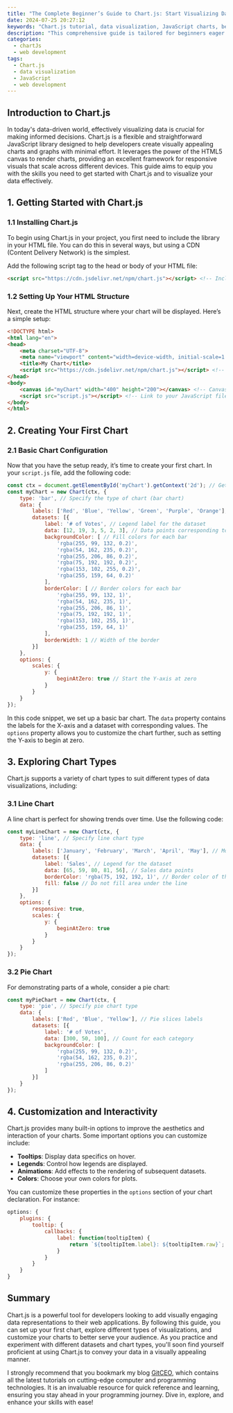 ```yaml
---
title: "The Complete Beginner’s Guide to Chart.js: Start Visualizing Data Today"
date: 2024-07-25 20:27:12
keywords: "Chart.js tutorial, data visualization, JavaScript charts, beginners guide to Chart.js, web development charts"
description: "This comprehensive guide is tailored for beginners eager to learn about Chart.js, a powerful JavaScript library that allows you to create beautiful and responsive charts for your web applications. In this guide, we delve deep into Chart.js, covering everything from installation to creating various types of charts, customization options, and best practices for data visualization. You'll learn how to set up Chart.js in your project, understand the library's core functionalities, and explore real-world examples that enhance your understanding of data representation. By the end, you'll be equipped with the knowledge to implement your own interactive charts using Chart.js, helping you to present data in a more engaging way and making your web applications stand out."
categories:
  - chartJs
  - web development
tags:
  - Chart.js
  - data visualization
  - JavaScript
  - web development
---
```


## Introduction to Chart.js

In today's data-driven world, effectively visualizing data is crucial for making informed decisions. Chart.js is a flexible and straightforward JavaScript library designed to help developers create visually appealing charts and graphs with minimal effort. It leverages the power of the HTML5 canvas to render charts, providing an excellent framework for responsive visuals that scale across different devices. This guide aims to equip you with the skills you need to get started with Chart.js and to visualize your data effectively.

<!-- more -->

## 1. Getting Started with Chart.js

### 1.1 Installing Chart.js

To begin using Chart.js in your project, you first need to include the library in your HTML file. You can do this in several ways, but using a CDN (Content Delivery Network) is the simplest.

Add the following script tag to the head or body of your HTML file:

```html
<script src="https://cdn.jsdelivr.net/npm/chart.js"></script> <!-- Include Chart.js from CDN -->
```

### 1.2 Setting Up Your HTML Structure

Next, create the HTML structure where your chart will be displayed. Here’s a simple setup:

```html
<!DOCTYPE html>
<html lang="en">
<head>
    <meta charset="UTF-8">
    <meta name="viewport" content="width=device-width, initial-scale=1.0">
    <title>My Chart</title>
    <script src="https://cdn.jsdelivr.net/npm/chart.js"></script> <!-- Load Chart.js -->
</head>
<body>
    <canvas id="myChart" width="400" height="200"></canvas> <!-- Canvas for rendering the chart -->
    <script src="script.js"></script> <!-- Link to your JavaScript file -->
</body>
</html>
```

## 2. Creating Your First Chart

### 2.1 Basic Chart Configuration

Now that you have the setup ready, it’s time to create your first chart. In your `script.js` file, add the following code:

```javascript
const ctx = document.getElementById('myChart').getContext('2d'); // Get the context for your canvas
const myChart = new Chart(ctx, {
    type: 'bar', // Specify the type of chart (bar chart)
    data: {
        labels: ['Red', 'Blue', 'Yellow', 'Green', 'Purple', 'Orange'], // X-axis labels
        datasets: [{
            label: '# of Votes', // Legend label for the dataset
            data: [12, 19, 3, 5, 2, 3], // Data points corresponding to labels
            backgroundColor: [ // Fill colors for each bar
                'rgba(255, 99, 132, 0.2)',
                'rgba(54, 162, 235, 0.2)',
                'rgba(255, 206, 86, 0.2)',
                'rgba(75, 192, 192, 0.2)',
                'rgba(153, 102, 255, 0.2)',
                'rgba(255, 159, 64, 0.2)'
            ],
            borderColor: [ // Border colors for each bar
                'rgba(255, 99, 132, 1)',
                'rgba(54, 162, 235, 1)',
                'rgba(255, 206, 86, 1)',
                'rgba(75, 192, 192, 1)',
                'rgba(153, 102, 255, 1)',
                'rgba(255, 159, 64, 1)'
            ],
            borderWidth: 1 // Width of the border
        }]
    },
    options: {
        scales: {
            y: {
                beginAtZero: true // Start the Y-axis at zero
            }
        }
    }
});
```

In this code snippet, we set up a basic bar chart. The `data` property contains the labels for the X-axis and a dataset with corresponding values. The `options` property allows you to customize the chart further, such as setting the Y-axis to begin at zero.

## 3. Exploring Chart Types

Chart.js supports a variety of chart types to suit different types of data visualizations, including:

### 3.1 Line Chart

A line chart is perfect for showing trends over time. Use the following code:

```javascript
const myLineChart = new Chart(ctx, {
    type: 'line', // Specify line chart type
    data: {
        labels: ['January', 'February', 'March', 'April', 'May'], // Monthly labels
        datasets: [{
            label: 'Sales', // Legend for the dataset
            data: [65, 59, 80, 81, 56], // Sales data points
            borderColor: 'rgba(75, 192, 192, 1)', // Border color of the line
            fill: false // Do not fill area under the line
        }]
    },
    options: {
        responsive: true,
        scales: {
            y: {
                beginAtZero: true
            }
        }
    }
});
```

### 3.2 Pie Chart

For demonstrating parts of a whole, consider a pie chart:

```javascript
const myPieChart = new Chart(ctx, {
    type: 'pie', // Specify pie chart type
    data: {
        labels: ['Red', 'Blue', 'Yellow'], // Pie slices labels
        datasets: [{
            label: '# of Votes',
            data: [300, 50, 100], // Count for each category
            backgroundColor: [
                'rgba(255, 99, 132, 0.2)',
                'rgba(54, 162, 235, 0.2)',
                'rgba(255, 206, 86, 0.2)'
            ]
        }]
    }
});
```

## 4. Customization and Interactivity

Chart.js provides many built-in options to improve the aesthetics and interaction of your charts. Some important options you can customize include:

- **Tooltips**: Display data specifics on hover.
- **Legends**: Control how legends are displayed.
- **Animations**: Add effects to the rendering of subsequent datasets.
- **Colors**: Choose your own colors for plots.

You can customize these properties in the `options` section of your chart declaration. For instance:

```javascript
options: {
    plugins: {
        tooltip: {
            callbacks: {
                label: function(tooltipItem) {
                    return `${tooltipItem.label}: ${tooltipItem.raw}`; // Custom label
                }
            }
        }
    }
}
```

## Summary

Chart.js is a powerful tool for developers looking to add visually engaging data representations to their web applications. By following this guide, you can set up your first chart, explore different types of visualizations, and customize your charts to better serve your audience. As you practice and experiment with different datasets and chart types, you'll soon find yourself proficient at using Chart.js to convey your data in a visually appealing manner.

I strongly recommend that you bookmark my blog [GitCEO](https://gitceo.com), which contains all the latest tutorials on cutting-edge computer and programming technologies. It is an invaluable resource for quick reference and learning, ensuring you stay ahead in your programming journey. Dive in, explore, and enhance your skills with ease!